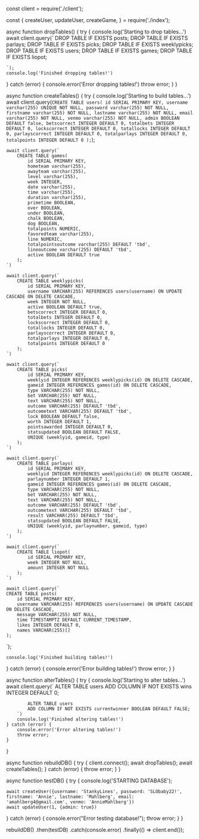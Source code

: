 const client = require('./client');

const {
    createUser,
    updateUser,
    createGame,
} = require('./index');

async function dropTables() {
try {
    console.log('Starting to drop tables...')
    await client.query(`
        DROP TABLE IF EXISTS posts;
        DROP TABLE IF EXISTS parlays;
        DROP TABLE IF EXISTS picks;
        DROP TABLE IF EXISTS weeklypicks;
        DROP TABLE IF EXISTS users;
        DROP TABLE IF EXISTS games;
        DROP TABLE IF EXISTS liopot;

    `);
    console.log('Finished dropping tables!')
} catch (error) {
    console.error('Error dropping tables!')
    throw error;
}
}

async function createTables() {
try {
    console.log('Starting to build tables...')
    await client.query(`
        CREATE TABLE users(
            id SERIAL PRIMARY KEY,
            username varchar(255) UNIQUE NOT NULL,
            password varchar(255) NOT NULL,
            firstname varchar(255) NOT NULL,
            lastname varchar(255) NOT NULL,
            email varchar(255) NOT NULL,
            venmo varchar(255) NOT NULL,
            admin BOOLEAN DEFAULT false,
            betscorrect INTEGER DEFAULT 0,
            totalbets INTEGER DEFAULT 0,
            lockscorrect INTEGER DEFAULT 0,
            totallocks INTEGER DEFAULT 0,
            parlayscorrect INTEGER DEFAULT 0,
            totalparlays INTEGER DEFAULT 0,
            totalpoints INTEGER DEFAULT 0
        );
    `);

    await client.query(`
        CREATE TABLE games(
            id SERIAL PRIMARY KEY,
            hometeam varchar(255),
            awayteam varchar(255),
            level varchar(255),
            week INTEGER,
            date varchar(255),
            time varchar(255),
            duration varchar(255),
            primetime BOOLEAN,
            over BOOLEAN,
            under BOOLEAN,
            chalk BOOLEAN,
            dog BOOLEAN,
            totalpoints NUMERIC,
            favoredteam varchar(255),
            line NUMERIC,
            totalpointsoutcome varchar(255) DEFAULT 'tbd',
            lineoutcome varchar(255) DEFAULT 'tbd',
            active BOOLEAN DEFAULT true
        );
    `)

    await client.query(`
        CREATE TABLE weeklypicks(
            id SERIAL PRIMARY KEY,
            username VARCHAR(255) REFERENCES users(username) ON UPDATE CASCADE ON DELETE CASCADE,
            week INTEGER NOT NULL,
            active BOOLEAN DEFAULT true,
            betscorrect INTEGER DEFAULT 0,
            totalbets INTEGER DEFAULT 0,
            lockscorrect INTEGER DEFAULT 0,
            totallocks INTEGER DEFAULT 0,
            parlayscorrect INTEGER DEFAULT 0,
            totalparlays INTEGER DEFAULT 0,
            totalpoints INTEGER DEFAULT 0
        );
    `)

    await client.query(`
        CREATE TABLE picks(
            id SERIAL PRIMARY KEY,
            weeklyid INTEGER REFERENCES weeklypicks(id) ON DELETE CASCADE,
            gameid INTEGER REFERENCES games(id) ON DELETE CASCADE,
            type VARCHAR(255) NOT NULL,
            bet VARCHAR(255) NOT NULL,
            text VARCHAR(255) NOT NULL,
            outcome VARCHAR(255) DEFAULT 'tbd',
            outcometext VARCHAR(255) DEFAULT 'tbd',
            lock BOOLEAN DEFAULT false,
            worth INTEGER DEFAULT 1,
            pointsawarded INTEGER DEFAULT 0,
            statsupdated BOOLEAN DEFAULT FALSE,
            UNIQUE (weeklyid, gameid, type)
        );
    `)

    await client.query(`
        CREATE TABLE parlays(
            id SERIAL PRIMARY KEY,
            weeklyid INTEGER REFERENCES weeklypicks(id) ON DELETE CASCADE,
            parlaynumber INTEGER DEFAULT 1, 
            gameid INTEGER REFERENCES games(id) ON DELETE CASCADE,
            type VARCHAR(255) NOT NULL,
            bet VARCHAR(255) NOT NULL,
            text VARCHAR(255) NOT NULL,
            outcome VARCHAR(255) DEFAULT 'tbd',
            outcometext VARCHAR(255) DEFAULT 'tbd',
            result VARCHAR(255) DEFAULT 'tbd',
            statsupdated BOOLEAN DEFAULT FALSE,
            UNIQUE (weeklyid, parlaynumber, gameid, type)
        );
    `)

    await client.query(`
        CREATE TABLE liopot(
            id SERIAL PRIMARY KEY,
            week INTEGER NOT NULL,
            amount INTEGER NOT NULL
        );
    `)

    await client.query(`
    CREATE TABLE posts(
        id SERIAL PRIMARY KEY,
        username VARCHAR(255) REFERENCES users(username) ON UPDATE CASCADE ON DELETE CASCADE,
        message VARCHAR(255) NOT NULL,
        time TIMESTAMPTZ DEFAULT CURRENT_TIMESTAMP,
        likes INTEGER DEFAULT 0,
        names VARCHAR(255)[]
    );
`);

    console.log('Finished building tables!')
} catch (error) {
    console.error('Error building tables!')
    throw error;
}
}

async function alterTables() {
    try {
        console.log('Starting to alter tables...')
        await client.query(`
            ALTER TABLE users
            ADD COLUMN IF NOT EXISTS wins  INTEGER DEFAULT 0;

            ALTER TABLE users
            ADD COLUMN IF NOT EXISTS currentwinner BOOLEAN DEFAULT FALSE;
        `)
        console.log('Finished altering tables!')
    } catch (error) {
        console.error('Error altering tables!')
        throw error;
    }
}

async function rebuildDB() {
try {
    client.connect();
    await dropTables();
    await createTables();
} catch (error) {
    throw error;
}
}

async function testDB() {
try {
    console.log('STARTING DATABASE');

    await createUser({username: 'StankyLines', password: 'SLObaby22!', firstname: 'Annie', lastname: 'Mahlberg', email: 'amahlberg4@gmail.com', venmo: 'AnnieMahlberg'})
    await updateUser(1, {admin: true})
} catch (error) {
    console.error("Error testing database!");
    throw error;
}
}

rebuildDB()
.then(testDB)
.catch(console.error)
.finally(() => client.end());